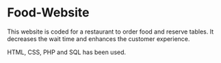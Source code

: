 # Food-Website

This website is coded for a restaurant to order food and reserve tables.
It decreases the wait time and enhances the customer experience.

HTML, CSS, PHP and SQL has been used.
